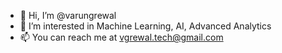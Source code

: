 - 👋 Hi, I’m @varungrewal
- 👀 I’m interested in Machine Learning, AI, Advanced Analytics
- 📫 You can reach me at vgrewal.tech@gmail.com

<!---
varungrewal/varungrewal is a ✨ special ✨ repository because its `README.md` (this file) appears on your GitHub profile.
You can click the Preview link to take a look at your changes.
--->
